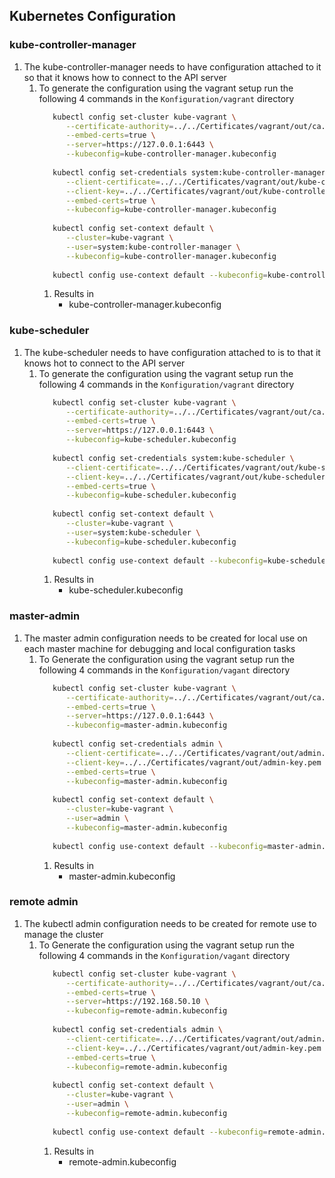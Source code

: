 ## Kubernetes Configuration

### kube-controller-manager
1. The kube-controller-manager needs to have configuration attached to it so that it knows how to connect to the API server
   1. To generate the configuration using the vagrant setup run the following 4 commands in the `Konfiguration/vagrant` directory
      ```bash
         kubectl config set-cluster kube-vagrant \
            --certificate-authority=../../Certificates/vagrant/out/ca.pem \
            --embed-certs=true \
            --server=https://127.0.0.1:6443 \
            --kubeconfig=kube-controller-manager.kubeconfig
         
         kubectl config set-credentials system:kube-controller-manager \
            --client-certificate=../../Certificates/vagrant/out/kube-controller-manager.pem \
            --client-key=../../Certificates/vagrant/out/kube-controller-manager-key.pem \
            --embed-certs=true \
            --kubeconfig=kube-controller-manager.kubeconfig
         
         kubectl config set-context default \
            --cluster=kube-vagrant \
            --user=system:kube-controller-manager \
            --kubeconfig=kube-controller-manager.kubeconfig
         
         kubectl config use-context default --kubeconfig=kube-controller-manager.kubeconfig
      ```
      1. Results in
         * kube-controller-manager.kubeconfig

### kube-scheduler
1. The kube-scheduler needs to have configuration attached to is to that it knows hot to connect to the API server
   1. To generate the configuration using the vagrant setup run the following 4 commands in the `Konfiguration/vagrant` directory
      ```bash
         kubectl config set-cluster kube-vagrant \
            --certificate-authority=../../Certificates/vagrant/out/ca.pem \
            --embed-certs=true \
            --server=https://127.0.0.1:6443 \
            --kubeconfig=kube-scheduler.kubeconfig
         
         kubectl config set-credentials system:kube-scheduler \
            --client-certificate=../../Certificates/vagrant/out/kube-scheduler.pem \
            --client-key=../../Certificates/vagrant/out/kube-scheduler-key.pem \
            --embed-certs=true \
            --kubeconfig=kube-scheduler.kubeconfig
         
         kubectl config set-context default \
            --cluster=kube-vagrant \
            --user=system:kube-scheduler \
            --kubeconfig=kube-scheduler.kubeconfig
         
         kubectl config use-context default --kubeconfig=kube-scheduler.kubeconfig
      ```
      1. Results in
         * kube-scheduler.kubeconfig

### master-admin
1. The master admin configuration needs to be created for local use on each master machine for debugging and local configuration tasks
   1. To Generate the configuration using the vagrant setup run the following 4 commands in the `Konfiguration/vagant` directory
      ```bash
         kubectl config set-cluster kube-vagrant \
            --certificate-authority=../../Certificates/vagrant/out/ca.pem \
            --embed-certs=true \
            --server=https://127.0.0.1:6443 \
            --kubeconfig=master-admin.kubeconfig
         
         kubectl config set-credentials admin \
            --client-certificate=../../Certificates/vagrant/out/admin.pem \
            --client-key=../../Certificates/vagrant/out/admin-key.pem \
            --embed-certs=true \
            --kubeconfig=master-admin.kubeconfig
        
         kubectl config set-context default \
            --cluster=kube-vagrant \
            --user=admin \
            --kubeconfig=master-admin.kubeconfig
            
         kubectl config use-context default --kubeconfig=master-admin.kubeconfig
      ```
      1. Results in
         * master-admin.kubeconfig
         
### remote admin
1. The kubectl admin configuration needs to be created for remote use to manage the cluster
   1. To Generate the configuration using the vagrant setup run the following 4 commands in the `Konfiguration/vagant` directory
      ```bash
         kubectl config set-cluster kube-vagrant \
            --certificate-authority=../../Certificates/vagrant/out/ca.pem \
            --embed-certs=true \
            --server=https://192.168.50.10 \
            --kubeconfig=remote-admin.kubeconfig
         
         kubectl config set-credentials admin \
            --client-certificate=../../Certificates/vagrant/out/admin.pem \
            --client-key=../../Certificates/vagrant/out/admin-key.pem \
            --embed-certs=true \
            --kubeconfig=remote-admin.kubeconfig
        
         kubectl config set-context default \
            --cluster=kube-vagrant \
            --user=admin \
            --kubeconfig=remote-admin.kubeconfig
            
         kubectl config use-context default --kubeconfig=remote-admin.kubeconfig
      ```
      1. Results in
         * remote-admin.kubeconfig
